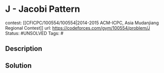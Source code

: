 # J - Jacobi Pattern

contest: [[CFICPC/100554/100554|2014-2015 ACM-ICPC, Asia Mudanjiang Regional Contest]]
url: https://codeforces.com/gym/100554/problem/J
Status: #UNSOLVED
Tags: #

## Description

## Solution

